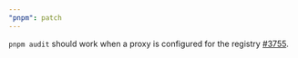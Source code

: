 ```yaml
---
"pnpm": patch
---
```


`pnpm audit` should work when a proxy is configured for the registry [#3755](https://github.com/pnpm/pnpm/issues/3755).
